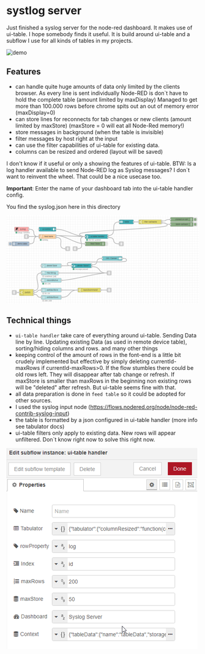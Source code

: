 # systlog server

Just finished a syslog server for the node-red dashboard. It makes use of ui-table. I hope somebody finds it useful. It is build around ui-table and a subflow I use for all kinds of tables in my projects.

![demo](./screenshots/demo.gif)

## Features

* can handle quite huge amounts of data only limited by the clients browser. As every line is sent individually Node-RED is don`t have to hold the complete table (amount limited by maxDisplay) Managed to get more than 100.000 rows before chrome spits out an out of memory error (maxDisplay=0)
* can store lines for reconnects for tab changes or new clients (amount limited by maxStore) (maxStore = 0 will eat all Node-Red memory!)
* store messages in background (when the table is invisible)
* filter messages by host right at the input
* can use the filter capabilities of ui-table for existing data.
* columns can be resized and ordered (layout will be saved)

I don't know if it useful or only a showing the features of ui-table. BTW: Is a log handler available to send Node-RED log as Syslog messages? I don`t want to reinvent the wheel. That could be a nice usecase too.

**Important**: Enter the name of your dashboard tab into the ui-table handler config.

You find the syslog.json here in this directory

![flow](./screenshots/flow.png)

## Technical things
* `ui-table handler` take care of everything around ui-table. Sending Data line by line. Updating existing Data (as used in remote device table), sorting/hiding columns and rows. and many other things
* keeping control of the amount of rows in the font-end is a little bit crudely implemented  but effective by simply deleting currentId-maxRows if currentId-maxRows>0. If the flow stumbles there could be old rows left. They will disappear after tab change or refresh. If maxStore is smaller than maxRows in the beginning non existing rows will be "deleted" after refresh. But ui-table seems fine with that.
* all data preparation is done in `feed table` so it could be adopted for other sources.
* I used the syslog input node (https://flows.nodered.org/node/node-red-contrib-syslog-input)
* the table is formatted by a json configured in ui-table handler (more info see tabulator docs)
* ui-table filters only apply to existing data. New rows will appear unfiltered. Don`t know right now to solve this right now.

![config](./screenshots/config.png) 